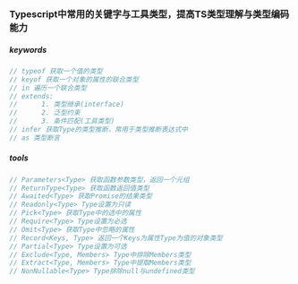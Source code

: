 ### Typescript中常用的关键字与工具类型，提高TS类型理解与类型编码能力

##### keywords
```javascript
// typeof 获取一个值的类型
// keyof 获取一个对象的属性的联合类型
// in 遍历一个联合类型
// extends:
//      1. 类型继承(interface)
//      2. 泛型约束
//      3. 条件匹配(工具类型)
// infer 获取Type的类型推断，常用于类型推断表达式中
// as 类型断言
```
##### tools
```javascript
// Parameters<Type> 获取函数参数类型，返回一个元组
// ReturnType<Type> 获取函数返回值类型
// Awaited<Type> 获取Promise的结果类型
// Readonly<Type> Type设置为只读
// Pick<Type> 获取Type中的选中的属性
// Require<Type> Type设置为必选
// Omit<Type> 获取Type中忽略的属性
// Record<Keys, Type> 返回一个Keys为属性Type为值的对象类型
// Partial<Type> Type设置为可选
// Exclude<Type, Members> Type中排除Members类型
// Extract<Type, Members> Type中提取Members类型
// NonNullable<Type> Type排除null与undefined类型
```

